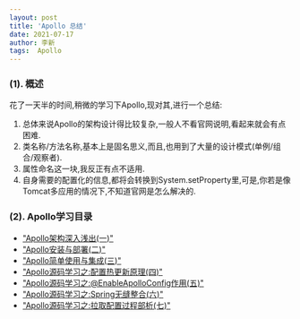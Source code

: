 ```yaml
---
layout: post
title: 'Apollo 总结' 
date: 2021-07-17
author: 李新
tags:  Apollo
---
```


### (1). 概述
花了一天半的时间,稍微的学习下Apollo,现对其,进行一个总结:   
1) 总体来说Apollo的架构设计得比较复杂,一般人不看官网说明,看起来就会有点困难.     
2) 类名称/方法名称,基本上是固名思义,而且,也用到了大量的设计模式(单例/组合/观察者).      
3) 属性命名这一块,我反正有点不适用.     
4) 自身需要的配置化的信息,都将会转换到System.setProperty里,可是,你若是像Tomcat多应用的情况下,不知道官网是怎么解决的.  

### (2). Apollo学习目录
+ ["Apollo架构深入浅出(一)"](/2021/07/16/Apollo-Architecture.html)   
+ ["Apollo安装与部署(二)"](/2021/07/16/Apollo-Deploy.html)  
+ ["Apollo简单使用与集成(三)"](/2021/07/16/Apollo-JavaClient-Integration.html)  
+ ["Apollo源码学习之:配置热更新原理(四)"](/2021/07/16/Apollo-AutoUpdateConfigChangeListener.html)
+ ["Apollo源码学习之:@EnableApolloConfig作用(五)"](/2021/07/16/Apollo-EnableApolloConfig.html)  
+ ["Apollo源码学习之:Spring无缝整合(六)"](/2021/07/16/Apollo-ApolloApplicationContextInitializer.html)  
+ ["Apollo源码学习之:拉取配置过程部析(七)"](/2021/07/16/Apollo-RemoteConfigRepository.html)   

